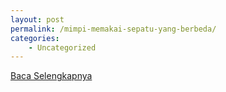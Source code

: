 ```yaml
---
layout: post
permalink: /mimpi-memakai-sepatu-yang-berbeda/
categories:
    - Uncategorized
---
```


[Baca Selengkapnya](/09)